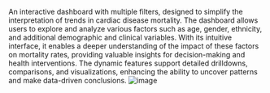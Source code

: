 An interactive dashboard with multiple filters, designed to simplify the interpretation of trends in cardiac disease mortality. 
The dashboard allows users to explore and analyze various factors such as age, gender, ethnicity, and additional demographic and clinical variables. With its intuitive interface, it enables a deeper understanding of the impact of these factors on mortality rates, providing valuable insights for decision-making and health interventions. 
The dynamic features support detailed drilldowns, comparisons, and visualizations, enhancing the ability to uncover patterns and make data-driven conclusions.
![image](https://github.com/user-attachments/assets/c7b1cdf7-9a0d-4095-b6e6-ec894c97740f)
